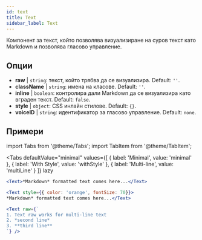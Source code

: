 ```yaml
---
id: text 
title: Text
sidebar_label: Text
---
```


Компонент за текст, който позволява визуализиране на суров текст като Markdown и позволява гласово управление.

## Опции

* __raw__ | `string`: текст, който трябва да се визуализира. Default: `''`.
* __className__ | `string`: имена на класове. Default: `''`.
* __inline__ | `boolean`: контролира дали Markdown да се визуализира като вграден текст. Default: `false`.
* __style__ | `object`: CSS инлайн стилове. Default: `{}`.
* __voiceID__ | `string`: идентификатор за гласово управление. Default: `none`.


## Примери


import Tabs from '@theme/Tabs';
import TabItem from '@theme/TabItem';

<Tabs
    defaultValue="minimal"
    values={[
        { label: 'Minimal', value: 'minimal' },
        { label: 'With Style', value: 'withStyle' },
        { label: 'Multi-line', value: 'multiLine' }
    ]}
    lazy
>
<TabItem value="minimal">

```jsx live
<Text>*Markdown* formatted text comes here...</Text>
```

</TabItem>

<TabItem value="withStyle">

```jsx live
<Text style={{ color: 'orange', fontSize: 70}}>
*Markdown* formatted text comes here...</Text>
```
</TabItem>

<TabItem value="multiLine">

```jsx live
<Text raw={`
1. Text raw works for multi-line text
2. *second line*
3. **third line**
`} />
```
</TabItem>

</Tabs>
